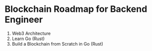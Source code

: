 # Blockchain Roadmap for Backend Engineer
1. Web3 Architecture
2. Learn Go (Rust)
3. Build a Blockchain from Scratch in Go (Rust)